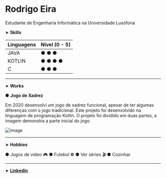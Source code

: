# Rodrigo Eira

Estudante de Engenharia Informática na Universidade Lusófona



➤ **Skills**

|Linguagens |Nível (0 - 5)|
|-----------|-----|
|JAVA|● ● ● |
|KOTLIN|● ● ● ● |
|C|● ● ● |


-----------
➤ **Works**

● **Jogo de Xadrez**

Em 2020 desenvolvi um jogo de xadrez funcional, apesar de ter algumas diferenças com o jogo tradicional. Este projeto foi desenvolvido na linguagem de programação Kotlin.
O projeto foi dividido em duas partes, a imagem demonstra a parte inicial do jogo.

![image](https://user-images.githubusercontent.com/77054565/113521600-63610a80-9592-11eb-8b40-5628938b1fa2.png)

-----------
➤ **Hobbies**

● Jogos de vídeo 🎮
● Futebol ⚽
● Ver séries 🎬
● Cozinhar

-----------
➤ **[Linkedin](https://www.linkedin.com/in/rodrigo-eira-7542811b3/)**





